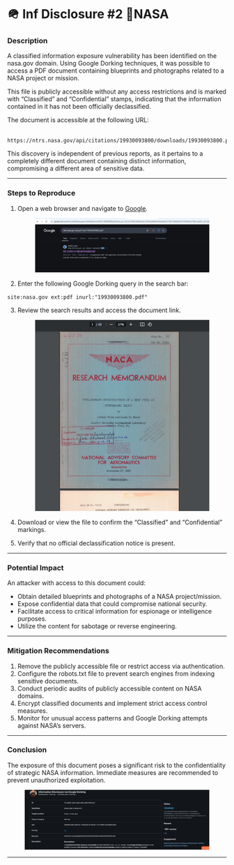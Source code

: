 # 🪖 Inf Disclosure #2 🚀NASA

### Description

A classified information exposure vulnerability has been identified on the nasa.gov domain. Using Google Dorking techniques, it was possible to access a PDF document containing blueprints and photographs related to a NASA project or mission.

This file is publicly accessible without any access restrictions and is marked with “Classified” and “Confidential” stamps, indicating that the information contained in it has not been officially declassified.

The document is accessible at the following URL:

```

https://ntrs.nasa.gov/api/citations/19930093800/downloads/19930093800.pdf
```

This discovery is independent of previous reports, as it pertains to a completely different document containing distinct information, compromising a different area of sensitive data.

***

### Steps to Reproduce

1.  Open a web browser and navigate to [Google](https://www.google.com/).

    <figure><img src="../.gitbook/assets/Screenshot 2025-04-03 at 05.49.03.png" alt=""><figcaption></figcaption></figure>
2. Enter the following Google Dorking query in the search bar:

```
site:nasa.gov ext:pdf inurl:"19930093800.pdf"
```

3.  Review the search results and access the document link.

    <figure><img src="../.gitbook/assets/Screenshot 2025-04-03 at 05.50.12.png" alt=""><figcaption></figcaption></figure>
4. Download or view the file to confirm the “Classified” and “Confidential” markings.
5. Verify that no official declassification notice is present.

***

### Potential Impact

An attacker with access to this document could:

* Obtain detailed blueprints and photographs of a NASA project/mission.
* Expose confidential data that could compromise national security.
* Facilitate access to critical information for espionage or intelligence purposes.
* Utilize the content for sabotage or reverse engineering.

***

### Mitigation Recommendations

1. Remove the publicly accessible file or restrict access via authentication.
2. Configure the robots.txt file to prevent search engines from indexing sensitive documents.
3. Conduct periodic audits of publicly accessible content on NASA domains.
4. Encrypt classified documents and implement strict access control measures.
5. Monitor for unusual access patterns and Google Dorking attempts against NASA’s servers.

***

### Conclusion

The exposure of this document poses a significant risk to the confidentiality of strategic NASA information. Immediate measures are recommended to prevent unauthorized exploitation.

<figure><img src="../.gitbook/assets/Screenshot 2025-04-03 at 05.51.05.png" alt=""><figcaption></figcaption></figure>

***
